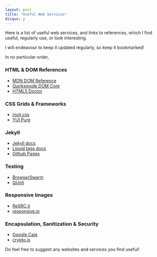 ```yaml
---
layout: post
title: "Useful Web Services"
disqus: y
---
```


Here is a list of useful web services, and links to references, which I find useful, regularly use, or look interesting.

I will endeavour to keep it updated regularly, so keep it bookmarked!

In no particular order,

### HTML & DOM References

- [MDN DOM Reference](https://developer.mozilla.org/en-US/docs/DOM/DOM_Reference)
- [Quirksmode DOM Core](http://quirksmode.org/dom/core/)
- [HTML5 Doctor](http://html5doctor.com/)

### CSS Grids & Frameworks

- [inuit.css](http://inuitcss.com/)
- [YUI Pure](http://purecss.io/)

### Jekyll 

- [Jekyll docs](http://jekyllrb.com/docs/home/)
- [Liquid tags docs](http://docs.shopify.com/themes/liquid-basics)
- [Github Pages](https://help.github.com/articles/using-jekyll-with-pages)

### Testing

- [BrowserSwarm](http://www.browserswarm.com/)
- [QUnit](http://qunitjs.com/)

### Responsive Images

- [ReSRC.it](http://www.resrc.it/)
- [responsive.io](https://responsive.io/)

### Encapsulation, Sanitization & Security

- [Google Caja](https://developers.google.com/caja/)
- [crypto.js](https://code.google.com/p/crypto-js/)

Do feel free to suggest any websites and services you find useful!